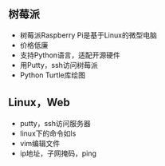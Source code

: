 ## 树莓派
- 树莓派Raspberry Pi是基于Linux的微型电脑
- 价格低廉
- 支持Python语言，适配开源硬件
- 用Putty，ssh访问树莓派
- Python Turtle库绘图

## Linux，Web
- putty，ssh访问服务器
- linux下的命令如ls
- vim编辑文件
- ip地址，子网掩码，ping